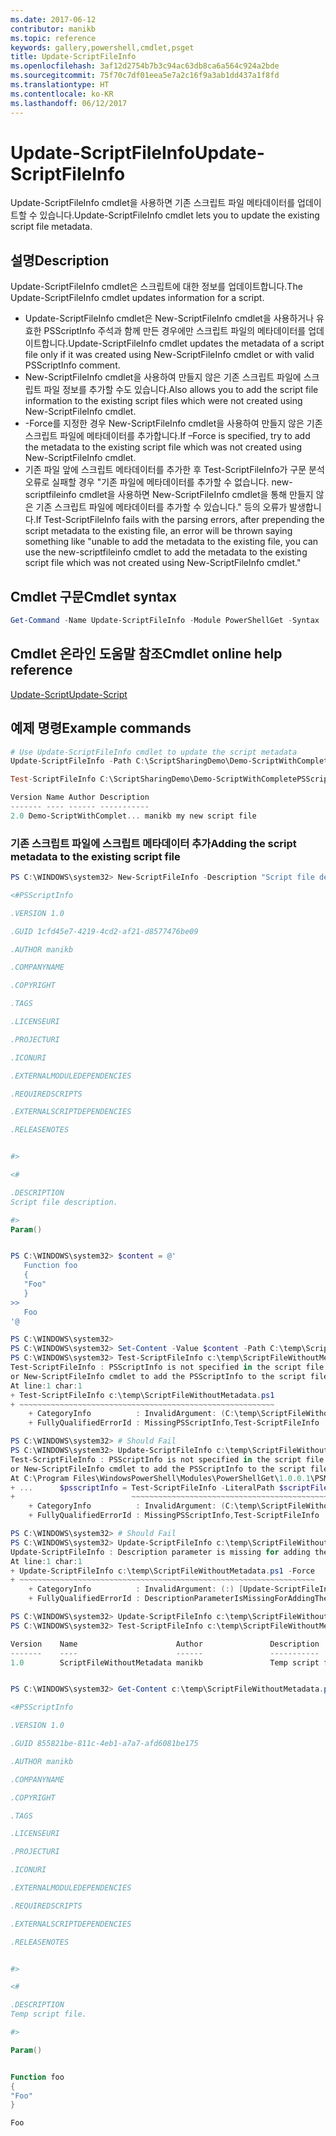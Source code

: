 ```yaml
---
ms.date: 2017-06-12
contributor: manikb
ms.topic: reference
keywords: gallery,powershell,cmdlet,psget
title: Update-ScriptFileInfo
ms.openlocfilehash: 3af12d2754b7b3c94ac63db8ca6a564c924a2bde
ms.sourcegitcommit: 75f70c7df01eea5e7a2c16f9a3ab1dd437a1f8fd
ms.translationtype: HT
ms.contentlocale: ko-KR
ms.lasthandoff: 06/12/2017
---
```

# <a name="update-scriptfileinfo"></a><span data-ttu-id="6f45c-103">Update-ScriptFileInfo</span><span class="sxs-lookup"><span data-stu-id="6f45c-103">Update-ScriptFileInfo</span></span>

<span data-ttu-id="6f45c-104">Update-ScriptFileInfo cmdlet을 사용하면 기존 스크립트 파일 메타데이터를 업데이트할 수 있습니다.</span><span class="sxs-lookup"><span data-stu-id="6f45c-104">Update-ScriptFileInfo cmdlet lets you to update the existing script file metadata.</span></span>

## <a name="description"></a><span data-ttu-id="6f45c-105">설명</span><span class="sxs-lookup"><span data-stu-id="6f45c-105">Description</span></span>

<span data-ttu-id="6f45c-106">Update-ScriptFileInfo cmdlet은 스크립트에 대한 정보를 업데이트합니다.</span><span class="sxs-lookup"><span data-stu-id="6f45c-106">The Update-ScriptFileInfo cmdlet updates information for a script.</span></span>
- <span data-ttu-id="6f45c-107">Update-ScriptFileInfo cmdlet은 New-ScriptFileInfo cmdlet을 사용하거나 유효한 PSScriptInfo 주석과 함께 만든 경우에만 스크립트 파일의 메타데이터를 업데이트합니다.</span><span class="sxs-lookup"><span data-stu-id="6f45c-107">Update-ScriptFileInfo cmdlet updates the metadata of a script file only if it was created using New-ScriptFileInfo cmdlet or with valid PSScriptInfo comment.</span></span>
- <span data-ttu-id="6f45c-108">New-ScriptFileInfo cmdlet을 사용하여 만들지 않은 기존 스크립트 파일에 스크립트 파일 정보를 추가할 수도 있습니다.</span><span class="sxs-lookup"><span data-stu-id="6f45c-108">Also allows you to add the script file information to the existing script files which were not created using New-ScriptFileInfo cmdlet.</span></span>
- <span data-ttu-id="6f45c-109">-Force를 지정한 경우 New-ScriptFileInfo cmdlet을 사용하여 만들지 않은 기존 스크립트 파일에 메타데이터를 추가합니다.</span><span class="sxs-lookup"><span data-stu-id="6f45c-109">If –Force is specified, try to add the metadata to the existing script file which was not created using New-ScriptFileInfo cmdlet.</span></span>
- <span data-ttu-id="6f45c-110">기존 파일 앞에 스크립트 메타데이터를 추가한 후 Test-ScriptFileInfo가 구문 분석 오류로 실패할 경우 "기존 파일에 메타데이터를 추가할 수 없습니다. new-scriptfileinfo cmdlet을 사용하면 New-ScriptFileInfo cmdlet을 통해 만들지 않은 기존 스크립트 파일에 메타데이터를 추가할 수 있습니다." 등의 오류가 발생합니다.</span><span class="sxs-lookup"><span data-stu-id="6f45c-110">If Test-ScriptFileInfo fails with the parsing errors, after prepending the script metadata to the existing file, an error will be thrown saying something like "unable to add the metadata to the existing file, you can use the new-scriptfileinfo cmdlet to add the metadata to the existing script file which was not created using New-ScriptFileInfo cmdlet."</span></span>

## <a name="cmdlet-syntax"></a><span data-ttu-id="6f45c-111">Cmdlet 구문</span><span class="sxs-lookup"><span data-stu-id="6f45c-111">Cmdlet syntax</span></span>

```powershell
Get-Command -Name Update-ScriptFileInfo -Module PowerShellGet -Syntax
```
## <a name="cmdlet-online-help-reference"></a><span data-ttu-id="6f45c-112">Cmdlet 온라인 도움말 참조</span><span class="sxs-lookup"><span data-stu-id="6f45c-112">Cmdlet online help reference</span></span>

[<span data-ttu-id="6f45c-113">Update-Script</span><span class="sxs-lookup"><span data-stu-id="6f45c-113">Update-Script</span></span>](http://go.microsoft.com/fwlink/?LinkId=619793)

## <a name="example-commands"></a><span data-ttu-id="6f45c-114">예제 명령</span><span class="sxs-lookup"><span data-stu-id="6f45c-114">Example commands</span></span>

```powershell
# Use Update-ScriptFileInfo cmdlet to update the script metadata
Update-ScriptFileInfo -Path C:\ScriptSharingDemo\Demo-ScriptWithCompletePSScriptInfo.ps1 -Version 2.0

Test-ScriptFileInfo C:\ScriptSharingDemo\Demo-ScriptWithCompletePSScriptInfo.ps1

Version Name Author Description
------- ---- ------ -----------
2.0 Demo-ScriptWithComplet... manikb my new script file
```


### <a name="adding-the-script-metadata-to-the-existing-script-file"></a><span data-ttu-id="6f45c-115">기존 스크립트 파일에 스크립트 메타데이터 추가</span><span class="sxs-lookup"><span data-stu-id="6f45c-115">Adding the script metadata to the existing script file</span></span>

```powershell
PS C:\WINDOWS\system32> New-ScriptFileInfo -Description "Script file description." -PassThru

<#PSScriptInfo

.VERSION 1.0

.GUID 1cfd45e7-4219-4cd2-af21-d8577476be09

.AUTHOR manikb

.COMPANYNAME

.COPYRIGHT

.TAGS

.LICENSEURI

.PROJECTURI

.ICONURI

.EXTERNALMODULEDEPENDENCIES

.REQUIREDSCRIPTS

.EXTERNALSCRIPTDEPENDENCIES

.RELEASENOTES


#>

<#

.DESCRIPTION
Script file description.

#>
Param()


PS C:\WINDOWS\system32> $content = @'
   Function foo
   {
   "Foo"
   }
>>
   Foo
'@

PS C:\WINDOWS\system32>
PS C:\WINDOWS\system32> Set-Content -Value $content -Path C:\temp\ScriptFileWithoutMetadata.ps1 -Force
PS C:\WINDOWS\system32> Test-ScriptFileInfo c:\temp\ScriptFileWithoutMetadata.ps1
Test-ScriptFileInfo : PSScriptInfo is not specified in the script file 'C:\temp\ScriptFileWithoutMetadata.ps1', use the Update-ScriptFileInfo with -Force 
or New-ScriptFileInfo cmdlet to add the PSScriptInfo to the script file.
At line:1 char:1
+ Test-ScriptFileInfo c:\temp\ScriptFileWithoutMetadata.ps1
+ ~~~~~~~~~~~~~~~~~~~~~~~~~~~~~~~~~~~~~~~~~~~~~~~~~~~~~~~~~
    + CategoryInfo          : InvalidArgument: (C:\temp\ScriptFileWithoutMetadata.ps1:String) [Test-ScriptFileInfo], ArgumentException
    + FullyQualifiedErrorId : MissingPSScriptInfo,Test-ScriptFileInfo

PS C:\WINDOWS\system32> # Should Fail
PS C:\WINDOWS\system32> Update-ScriptFileInfo c:\temp\ScriptFileWithoutMetadata.ps1
Test-ScriptFileInfo : PSScriptInfo is not specified in the script file 'C:\temp\ScriptFileWithoutMetadata.ps1', use the Update-ScriptFileInfo with -Force 
or New-ScriptFileInfo cmdlet to add the PSScriptInfo to the script file.
At C:\Program Files\WindowsPowerShell\Modules\PowerShellGet\1.0.0.1\PSModule.psm1:4704 char:29
+ ...      $psscriptInfo = Test-ScriptFileInfo -LiteralPath $scriptFilePath
+                          ~~~~~~~~~~~~~~~~~~~~~~~~~~~~~~~~~~~~~~~~~~~~~~~~
    + CategoryInfo          : InvalidArgument: (C:\temp\ScriptFileWithoutMetadata.ps1:String) [Test-ScriptFileInfo], ArgumentException
    + FullyQualifiedErrorId : MissingPSScriptInfo,Test-ScriptFileInfo

PS C:\WINDOWS\system32> # Should Fail
PS C:\WINDOWS\system32> Update-ScriptFileInfo c:\temp\ScriptFileWithoutMetadata.ps1 -Force
Update-ScriptFileInfo : Description parameter is missing for adding the metadata to script file. Try again after specifying the description.
At line:1 char:1
+ Update-ScriptFileInfo c:\temp\ScriptFileWithoutMetadata.ps1 -Force
+ ~~~~~~~~~~~~~~~~~~~~~~~~~~~~~~~~~~~~~~~~~~~~~~~~~~~~~~~~~~~~~~~~~~
    + CategoryInfo          : InvalidArgument: (:) [Update-ScriptFileInfo], ArgumentException
    + FullyQualifiedErrorId : DescriptionParameterIsMissingForAddingTheScriptFileInfo,Update-ScriptFileInfo

PS C:\WINDOWS\system32> Update-ScriptFileInfo c:\temp\ScriptFileWithoutMetadata.ps1 -Force -Description "Temp script file."
PS C:\WINDOWS\system32> Test-ScriptFileInfo c:\temp\ScriptFileWithoutMetadata.ps1

Version    Name                      Author               Description
-------    ----                      ------               -----------
1.0        ScriptFileWithoutMetadata manikb               Temp script file.


PS C:\WINDOWS\system32> Get-Content c:\temp\ScriptFileWithoutMetadata.ps1

<#PSScriptInfo

.VERSION 1.0

.GUID 855821be-811c-4eb1-a7a7-afd6081be175

.AUTHOR manikb

.COMPANYNAME

.COPYRIGHT

.TAGS

.LICENSEURI

.PROJECTURI

.ICONURI

.EXTERNALMODULEDEPENDENCIES

.REQUIREDSCRIPTS

.EXTERNALSCRIPTDEPENDENCIES

.RELEASENOTES


#>

<#

.DESCRIPTION
Temp script file.

#>

Param()


Function foo
{
"Foo"
}

Foo

```

